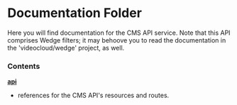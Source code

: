 # Documentation Folder
Here you will find documentation for the CMS API service.  Note that this API comprises Wedge filters; it may behoove you to read the documentation in the 'videocloud/wedge' project, as well.

### Contents
**[api](api/README.md)**
* references for the CMS API's resources and routes.



